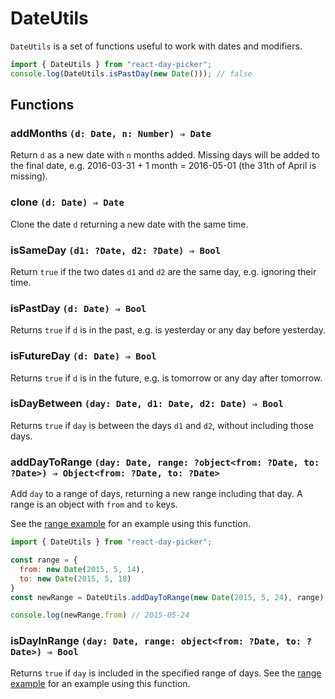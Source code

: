 # DateUtils

`DateUtils` is a set of functions useful to work with dates and modifiers.

```js
import { DateUtils } from "react-day-picker";
console.log(DateUtils.isPastDay(new Date())); // false
```

## Functions

### addMonths `(d: Date, n: Number) ⇒ Date`

Return `d` as a new date with `n` months added. Missing days will be added to the final date, e.g. 2016-03-31 + 1 month = 2016-05-01 (the 31th of April is missing).

### clone `(d: Date) ⇒ Date`

Clone the date `d` returning a new date with the same time.

### isSameDay `(d1: ?Date, d2: ?Date) ⇒ Bool`

Return `true` if the two dates `d1` and `d2` are the same day, e.g. ignoring their time.

### isPastDay `(d: Date) ⇒ Bool`

Returns `true` if `d` is in the past, e.g. is yesterday or any day before yesterday.

### isFutureDay `(d: Date) ⇒ Bool`

Returns `true` if `d` is in the future, e.g. is tomorrow or any day after tomorrow.

### isDayBetween `(day: Date, d1: Date, d2: Date) ⇒ Bool`

Returns `true` if `day` is between the days `d1` and `d2`, without including those days.

### addDayToRange `(day: Date, range: ?object<from: ?Date, to: ?Date>) ⇒ Object<from: ?Date, to: ?Date>`

Add `day` to a range of days, returning a new range including that day. A range is an object with `from` and `to` keys.

See the [range example](http://react-day-picker.js.org/examples?range) for an example using this function.

```js
import { DateUtils } from "react-day-picker";

const range = {
  from: new Date(2015, 5, 14),
  to: new Date(2015, 5, 18)
}
const newRange = DateUtils.addDayToRange(new Date(2015, 5, 24), range);

console.log(newRange.from) // 2015-05-24
```

### isDayInRange `(day: Date, range: object<from: ?Date, to: ?Date>) ⇒ Bool`

Returns `true` if `day` is included in the specified range of days.  See the [range example](http://react-day-picker.js.org/examples?range) for an example using this function.
